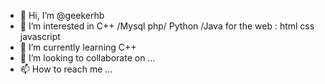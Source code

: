 - 👋 Hi, I’m @geekerhb
- 👀 I’m interested in C++ /Mysql php/ Python /Java for the web : html css javascript
- 🌱 I’m currently learning C++
- 💞️ I’m looking to collaborate on ...
- 📫 How to reach me ...

<!---
geekerhb/geekerhb is a ✨ special ✨ repository because its `README.md` (this file) appears on your GitHub profile.
You can click the Preview link to take a look at your changes.
--->
